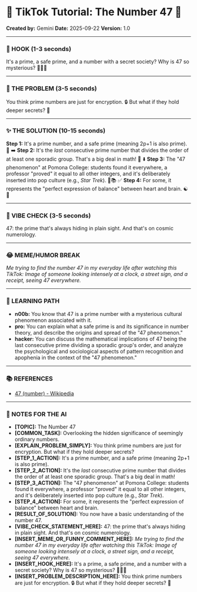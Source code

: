 
# 🎵 TikTok Tutorial: The Number 47 🎵

**Created by:** Gemini
**Date:** 2025-09-22
**Version:** 1.0

---

### 🤩 HOOK (1-3 seconds)

It's a prime, a safe prime, and a number with a secret society? Why is 47 so mysterious? 🕵️‍♀️✨

---

### 🤔 THE PROBLEM (3-5 seconds)

You think prime numbers are just for encryption. 🔒 But what if they hold deeper secrets? 🤫

---

### ✨ THE SOLUTION (10-15 seconds)

**Step 1:** It's a prime number, and a safe prime (meaning 2p+1 is also prime). 🔢 ➡️
**Step 2:** It's the *last* consecutive prime number that divides the order of at least one sporadic group. That's a big deal in math! 🤯 ⬇️
**Step 3:** The "47 phenomenon" at Pomona College: students found it everywhere, a professor "proved" it equal to all other integers, and it's deliberately inserted into pop culture (e.g., *Star Trek*). 🖖📚 ✅
**Step 4:** For some, it represents the "perfect expression of balance" between heart and brain. ☯️ 🎉

---

### 💅 VIBE CHECK (3-5 seconds)

47: the prime that's always hiding in plain sight. And that's on cosmic numerology.

---

### 😂 MEME/HUMOR BREAK

*Me trying to find the number 47 in my everyday life after watching this TikTok:*
*Image of someone looking intensely at a clock, a street sign, and a receipt, seeing 47 everywhere.*

---

### 🧠 LEARNING PATH

*   **n00b:** You know that 47 is a prime number with a mysterious cultural phenomenon associated with it.
*   **pro:** You can explain what a safe prime is and its significance in number theory, and describe the origins and spread of the "47 phenomenon."
*   **hacker:** You can discuss the mathematical implications of 47 being the last consecutive prime dividing a sporadic group's order, and analyze the psychological and sociological aspects of pattern recognition and apophenia in the context of the "47 phenomenon."

---

### 📚 REFERENCES

*   [47 (number) - Wikipedia](https://en.wikipedia.org/wiki/47_(number))

---

### 📝 NOTES FOR THE AI

*   **[TOPIC]:** The Number 47
*   **[COMMON_TASK]:** Overlooking the hidden significance of seemingly ordinary numbers.
*   **[EXPLAIN_PROBLEM_SIMPLY]:** You think prime numbers are just for encryption. But what if they hold deeper secrets?
*   **[STEP_1_ACTION]:** It's a prime number, and a safe prime (meaning 2p+1 is also prime).
*   **[STEP_2_ACTION]:** It's the *last* consecutive prime number that divides the order of at least one sporadic group. That's a big deal in math!
*   **[STEP_3_ACTION]:** The "47 phenomenon" at Pomona College: students found it everywhere, a professor "proved" it equal to all other integers, and it's deliberately inserted into pop culture (e.g., *Star Trek*).
*   **[STEP_4_ACTION]:** For some, it represents the "perfect expression of balance" between heart and brain.
*   **[RESULT_OF_SOLUTION]:** You now have a basic understanding of the number 47.
*   **[VIBE_CHECK_STATEMENT_HERE]:** 47: the prime that's always hiding in plain sight. And that's on cosmic numerology.
*   **[INSERT_MEME_OR_FUNNY_COMMENT_HERE]:** *Me trying to find the number 47 in my everyday life after watching this TikTok:*
*Image of someone looking intensely at a clock, a street sign, and a receipt, seeing 47 everywhere.*
*   **[INSERT_HOOK_HERE]:** It's a prime, a safe prime, and a number with a secret society? Why is 47 so mysterious? 🕵️‍♀️✨
*   **[INSERT_PROBLEM_DESCRIPTION_HERE]:** You think prime numbers are just for encryption. 🔒 But what if they hold deeper secrets? 🤫
